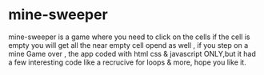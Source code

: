 # mine-sweeper
mine-sweeper  is a game where you need to click on the cells if the cell is empty you will get all the near empty cell opend as well , if you step on a mine Game over  , the app coded  with html css & javascript  ONLY,but it had a few interesting code like a recrucive for loops & more, hope you like it. 

